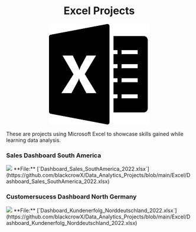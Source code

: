 <h1 align="center">Excel Projects</h1>

<p align="center">
  <img width="273px" src="https://raw.githubusercontent.com/blackcrowX/blackcrowX.github.io/main/images/icons/ms_excel.png"/>
</p>

These are projects using Microsoft Excel to showcase skills gained while learning data analysis.

### Sales Dashboard South America
<img src="https://i.postimg.cc/9WvYnrcV/Screenshot-1.jpg"/>
**File:** [`Dashboard_Sales_SouthAmerica_2022.xlsx`](https://github.com/blackcrowX/Data_Analytics_Projects/blob/main/Excel/Dashboard_Sales_SouthAmerica_2022.xlsx)

### Customersucess Dashboard North Germany
<img src="https://i.postimg.cc/28Q5r9Z2/Screenshot-2.jpg"/>
**File:** [`Dashboard_Kundenerfolg_Norddeutschland_2022.xlsx`](https://github.com/blackcrowX/Data_Analytics_Projects/blob/main/Excel/Dashboard_Kundenerfolg_Norddeutschland_2022.xlsx)
